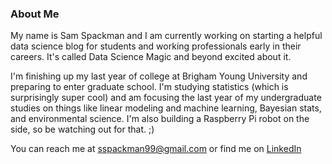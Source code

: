 ### About Me

My name is Sam Spackman and I am currently working on starting a helpful data science blog for students and working professionals early in their careers. It's called Data Science Magic and beyond excited about it.

I'm finishing up my last year of college at Brigham Young University and preparing to enter graduate school. I'm studying statistics (which is surprisingly super cool) and am focusing the last year of my undergraduate studies on things like linear modeling and machine learning, Bayesian stats, and environmental science. I'm also building a Raspberry Pi robot on the side, so be watching out for that. ;)

You can reach me at sspackman99@gmail.com or find me on [LinkedIn](https://www.linkedin.com/in/sam-spackman/)

<!--
**sspackman99/sspackman99** is a ✨ _special_ ✨ repository because its `README.md` (this file) appears on your GitHub profile.

Here are some ideas to get you started:

- 🔭 I’m currently working on ...
- 🌱 I’m currently learning ...
- 👯 I’m looking to collaborate on ...
- 🤔 I’m looking for help with ...
- 💬 Ask me about ...
- 📫 How to reach me: ...
- 😄 Pronouns: ...
- ⚡ Fun fact: ...
-->
